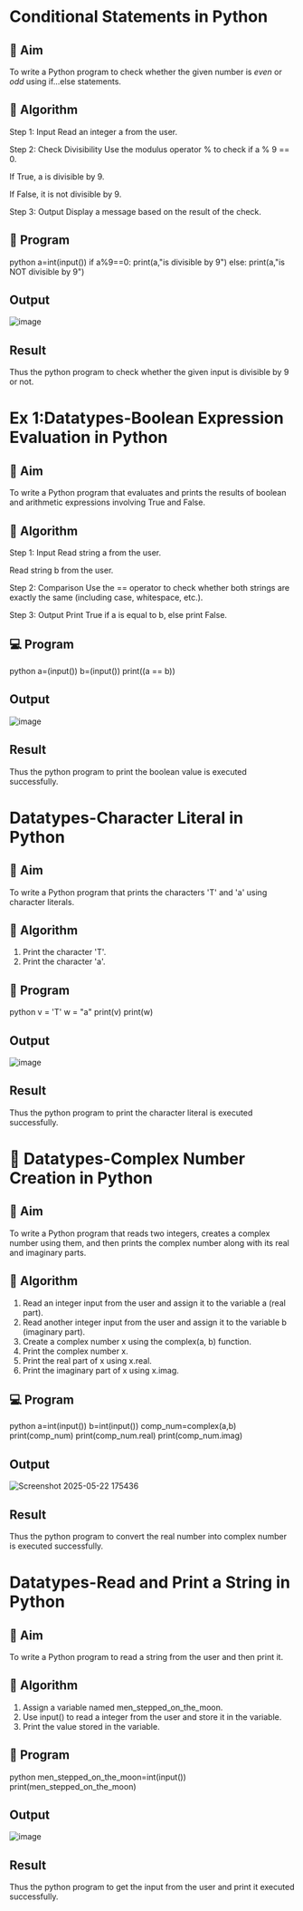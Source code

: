 # Conditional Statements in Python

## 🎯 Aim
To write a Python program to check whether the given number is *even* or *odd* using if...else statements.

## 🧠 Algorithm
Step 1: Input
Read an integer a from the user.

Step 2: Check Divisibility
Use the modulus operator % to check if a % 9 == 0.

If True, a is divisible by 9.

If False, it is not divisible by 9.

Step 3: Output
Display a message based on the result of the check.

## 🧾 Program
 python
a=int(input())
if a%9==0:
    print(a,"is divisible by 9")
else:
        print(a,"is NOT divisible by 9")

## Output

![image](https://github.com/user-attachments/assets/8f5cd46d-ee17-491d-b1f5-97db00c6942e)

## Result
Thus the python program to check whether the given input is divisible by 9 or not.

# Ex 1:Datatypes-Boolean Expression Evaluation in Python

## 🎯 Aim
To write a Python program that evaluates and prints the results of boolean and arithmetic expressions involving True and False.

## 🧠 Algorithm

Step 1: Input
Read string a from the user.

Read string b from the user.

Step 2: Comparison
Use the == operator to check whether both strings are exactly the same (including case, whitespace, etc.).

Step 3: Output
Print True if a is equal to b, else print False.

## 💻 Program
 python
a=(input())
b=(input())
print((a == b))


## Output

![image](https://github.com/user-attachments/assets/14e4027f-087f-4243-917e-282e1b2e7e1f)

## Result

Thus the python program to print the boolean value is executed successfully.

# Datatypes-Character Literal in Python

## 🎯 Aim
To write a Python program that prints the characters 'T' and 'a' using character literals.

## 🧠 Algorithm
1. Print the character 'T'.
2. Print the character 'a'.

## 🧾 Program
 python
v = 'T'
w = "a"
print(v)
print(w)


## Output
![image](https://github.com/user-attachments/assets/db0a8de7-5f0c-499f-95ec-59c683de7cf4)

## Result
Thus the python program to print the character literal is executed successfully.

# 🧮 Datatypes-Complex Number Creation in Python

## 🎯 Aim
To write a Python program that reads two integers, creates a complex number using them, and then prints the complex number along with its real and imaginary parts.

## 🧠 Algorithm
1. Read an integer input from the user and assign it to the variable a (real part).
2. Read another integer input from the user and assign it to the variable b (imaginary part).
3. Create a complex number x using the complex(a, b) function.
4. Print the complex number x.
5. Print the real part of x using x.real.
6. Print the imaginary part of x using x.imag.

## 💻 Program
 python
a=int(input())
b=int(input())
comp_num=complex(a,b)
print(comp_num)
print(comp_num.real)
print(comp_num.imag)

## Output
![Screenshot 2025-05-22 175436](https://github.com/user-attachments/assets/924e54df-7851-4a42-98bb-cc4155ada47a)

## Result
Thus the python program to convert the real number into complex number is executed successfully.

# Datatypes-Read and Print a String in Python

## 🎯 Aim
To write a Python program to read a string from the user and then print it.

## 🧠 Algorithm
1. Assign a variable named men_stepped_on_the_moon.
2. Use input() to read a integer from the user and store it in the variable.
3. Print the value stored in the variable.

## 🧾 Program
 python
men_stepped_on_the_moon=int(input())
print(men_stepped_on_the_moon)

## Output
![image](https://github.com/user-attachments/assets/965a06a5-d72a-4862-83d3-b78a166fb084)

## Result
Thus the python program to get the input from the user and print it executed successfully.
